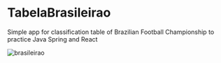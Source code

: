 # TabelaBrasileirao
Simple app for classification table of Brazilian Football Championship to practice Java Spring and React 

![brasileirao](https://user-images.githubusercontent.com/39172911/109739353-3fcc2e00-7ba8-11eb-9c0d-c385c1c6498c.gif)
